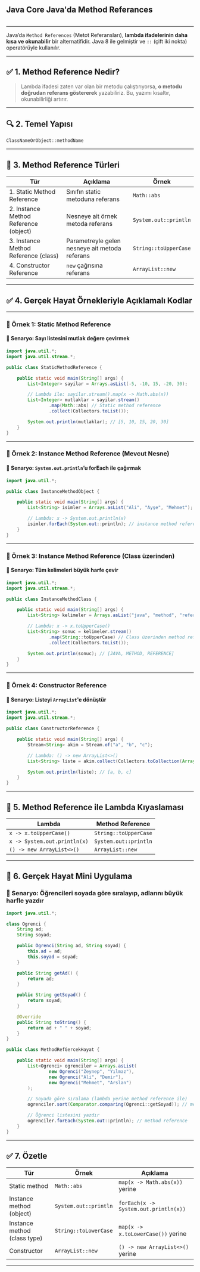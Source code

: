 ## Java Core Java'da Method Referances
```sh 

```
---


Java’da `Method References` (Metot Referansları), **lambda ifadelerinin daha kısa ve okunabilir** bir alternatifidir. Java 8 ile gelmiştir ve `::` (çift iki nokta) operatörüyle kullanılır.


---

## ✅ 1. Method Reference Nedir?

> Lambda ifadesi zaten var olan bir metodu çalıştırıyorsa, **o metodu doğrudan referans göstererek** yazabiliriz.
> Bu, yazımı kısaltır, okunabilirliği artırır.

---

## 🔍 2. Temel Yapısı

```java
ClassNameOrObject::methodName
```

---

## 📌 3. Method Reference Türleri

| Tür                                   | Açıklama                                       | Örnek                 |
| ------------------------------------- | ---------------------------------------------- | --------------------- |
| 1. Static Method Reference            | Sınıfın static metoduna referans               | `Math::abs`           |
| 2. Instance Method Reference (object) | Nesneye ait örnek metoda referans              | `System.out::println` |
| 3. Instance Method Reference (class)  | Parametreyle gelen nesneye ait metoda referans | `String::toUpperCase` |
| 4. Constructor Reference              | `new` çağrısına referans                       | `ArrayList::new`      |

---

## ✅ 4. Gerçek Hayat Örnekleriyle Açıklamalı Kodlar

---

### 🔹 Örnek 1: Static Method Reference

#### 📌 Senaryo: Sayı listesini mutlak değere çevirmek

```java
import java.util.*;
import java.util.stream.*;

public class StaticMethodReference {

    public static void main(String[] args) {
        List<Integer> sayilar = Arrays.asList(-5, -10, 15, -20, 30);

        // Lambda ile: sayilar.stream().map(x -> Math.abs(x))
        List<Integer> mutlaklar = sayilar.stream()
                .map(Math::abs) // Static method reference
                .collect(Collectors.toList());

        System.out.println(mutlaklar); // [5, 10, 15, 20, 30]
    }
}
```

---

### 🔹 Örnek 2: Instance Method Reference (Mevcut Nesne)

#### 📌 Senaryo: `System.out.println`’u forEach ile çağırmak

```java
import java.util.*;

public class InstanceMethodObject {

    public static void main(String[] args) {
        List<String> isimler = Arrays.asList("Ali", "Ayşe", "Mehmet");

        // Lambda: x -> System.out.println(x)
        isimler.forEach(System.out::println); // instance method reference
    }
}
```

---

### 🔹 Örnek 3: Instance Method Reference (Class üzerinden)

#### 📌 Senaryo: Tüm kelimeleri büyük harfe çevir

```java
import java.util.*;
import java.util.stream.*;

public class InstanceMethodClass {

    public static void main(String[] args) {
        List<String> kelimeler = Arrays.asList("java", "method", "reference");

        // Lambda: x -> x.toUpperCase()
        List<String> sonuc = kelimeler.stream()
                .map(String::toUpperCase) // Class üzerinden method reference
                .collect(Collectors.toList());

        System.out.println(sonuc); // [JAVA, METHOD, REFERENCE]
    }
}
```

---

### 🔹 Örnek 4: Constructor Reference

#### 📌 Senaryo: Listeyi `ArrayList`'e dönüştür

```java
import java.util.*;
import java.util.stream.*;

public class ConstructorReference {

    public static void main(String[] args) {
        Stream<String> akim = Stream.of("a", "b", "c");

        // Lambda: () -> new ArrayList<>()
        List<String> liste = akim.collect(Collectors.toCollection(ArrayList::new)); // constructor reference

        System.out.println(liste); // [a, b, c]
    }
}
```

---

## 🎯 5. Method Reference ile Lambda Kıyaslaması

| Lambda                       | Method Reference      |
| ---------------------------- | --------------------- |
| `x -> x.toUpperCase()`       | `String::toUpperCase` |
| `x -> System.out.println(x)` | `System.out::println` |
| `() -> new ArrayList<>()`    | `ArrayList::new`      |

---

## 🧠 6. Gerçek Hayat Mini Uygulama

### 📌 Senaryo: Öğrencileri soyada göre sıralayıp, adlarını büyük harfle yazdır

```java
import java.util.*;

class Ogrenci {
    String ad;
    String soyad;

    public Ogrenci(String ad, String soyad) {
        this.ad = ad;
        this.soyad = soyad;
    }

    public String getAd() {
        return ad;
    }

    public String getSoyad() {
        return soyad;
    }

    @Override
    public String toString() {
        return ad + " " + soyad;
    }
}

public class MethodRefGercekHayat {

    public static void main(String[] args) {
        List<Ogrenci> ogrenciler = Arrays.asList(
                new Ogrenci("Zeynep", "Yılmaz"),
                new Ogrenci("Ali", "Demir"),
                new Ogrenci("Mehmet", "Arslan")
        );

        // Soyada göre sıralama (lambda yerine method reference ile)
        ogrenciler.sort(Comparator.comparing(Ogrenci::getSoyad)); // method reference

        // Öğrenci listesini yazdır
        ogrenciler.forEach(System.out::println); // method reference
    }
}
```

---

## ✅ 7. Özetle

| Tür                          | Örnek                 | Açıklama                              |
| ---------------------------- | --------------------- | ------------------------------------- |
| Static method                | `Math::abs`           | `map(x -> Math.abs(x))` yerine        |
| Instance method (object)     | `System.out::println` | `forEach(x -> System.out.println(x))` |
| Instance method (class type) | `String::toLowerCase` | `map(x -> x.toLowerCase())` yerine    |
| Constructor                  | `ArrayList::new`      | `() -> new ArrayList<>()` yerine      |

---
